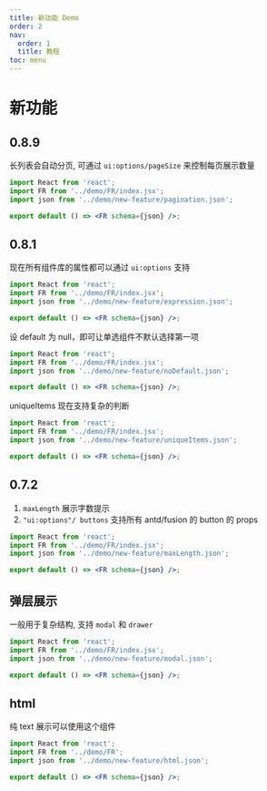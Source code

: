 ```yaml
---
title: 新功能 Demo
order: 2
nav:
  order: 1
  title: 教程
toc: menu
---
```


# 新功能

## 0.8.9

长列表会自动分页, 可通过 `ui:options/pageSize` 来控制每页展示数量

```jsx
import React from 'react';
import FR from '../demo/FR/index.jsx';
import json from '../demo/new-feature/pagination.json';

export default () => <FR schema={json} />;
```

## 0.8.1

现在所有组件库的属性都可以通过 `ui:options` 支持

```jsx
import React from 'react';
import FR from '../demo/FR/index.jsx';
import json from '../demo/new-feature/expression.json';

export default () => <FR schema={json} />;
```

设 default 为 null，即可让单选组件不默认选择第一项

```jsx
import React from 'react';
import FR from '../demo/FR/index.jsx';
import json from '../demo/new-feature/noDefault.json';

export default () => <FR schema={json} />;
```

uniqueItems 现在支持复杂的判断

```jsx
import React from 'react';
import FR from '../demo/FR/index.jsx';
import json from '../demo/new-feature/uniqueItems.json';

export default () => <FR schema={json} />;
```

## 0.7.2

1. `maxLength` 展示字数提示
2. `"ui:options"/ buttons` 支持所有 antd/fusion 的 button 的 props

```jsx
import React from 'react';
import FR from '../demo/FR/index.jsx';
import json from '../demo/new-feature/maxLength.json';

export default () => <FR schema={json} />;
```

## 弹层展示

一般用于复杂结构, 支持 `modal` 和 `drawer`

```jsx
import React from 'react';
import FR from '../demo/FR/index.jsx';
import json from '../demo/new-feature/modal.json';

export default () => <FR schema={json} />;
```

## html

纯 text 展示可以使用这个组件

```jsx
import React from 'react';
import FR from '../demo/FR';
import json from '../demo/new-feature/html.json';

export default () => <FR schema={json} />;
```
